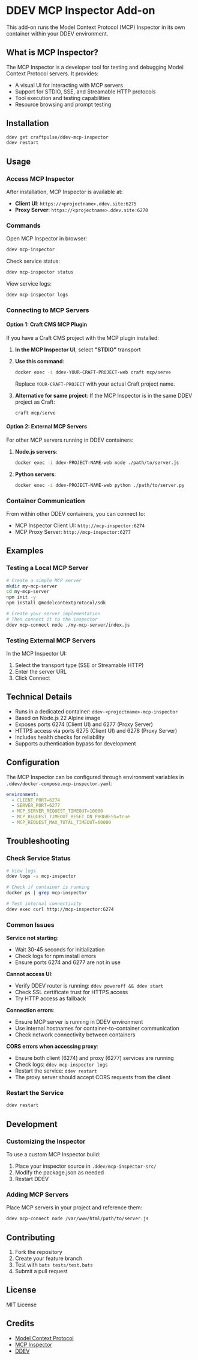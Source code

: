 # DDEV MCP Inspector Add-on

This add-on runs the Model Context Protocol (MCP) Inspector in its own container within your DDEV environment.

## What is MCP Inspector?

The MCP Inspector is a developer tool for testing and debugging Model Context Protocol servers. It provides:
- A visual UI for interacting with MCP servers
- Support for STDIO, SSE, and Streamable HTTP protocols
- Tool execution and testing capabilities
- Resource browsing and prompt testing

## Installation

```bash
ddev get craftpulse/ddev-mcp-inspector
ddev restart
```

## Usage

### Access MCP Inspector

After installation, MCP Inspector is available at:
- **Client UI**: `https://<projectname>.ddev.site:6275`
- **Proxy Server**: `https://<projectname>.ddev.site:6278`

### Commands

Open MCP Inspector in browser:
```bash
ddev mcp-inspector
```

Check service status:
```bash
ddev mcp-inspector status
```

View service logs:
```bash
ddev mcp-inspector logs
```

### Connecting to MCP Servers

#### Option 1: Craft CMS MCP Plugin
If you have a Craft CMS project with the MCP plugin installed:

1. **In the MCP Inspector UI**, select **"STDIO"** transport
2. **Use this command**:
   ```bash
   docker exec -i ddev-YOUR-CRAFT-PROJECT-web craft mcp/serve
   ```
   Replace `YOUR-CRAFT-PROJECT` with your actual Craft project name.

3. **Alternative for same project**: If the MCP Inspector is in the same DDEV project as Craft:
   ```bash
   craft mcp/serve
   ```

#### Option 2: External MCP Servers
For other MCP servers running in DDEV containers:

1. **Node.js servers**:
   ```bash
   docker exec -i ddev-PROJECT-NAME-web node ./path/to/server.js
   ```

2. **Python servers**:
   ```bash
   docker exec -i ddev-PROJECT-NAME-web python ./path/to/server.py
   ```

### Container Communication

From within other DDEV containers, you can connect to:
- MCP Inspector Client UI: `http://mcp-inspector:6274`
- MCP Proxy Server: `http://mcp-inspector:6277`

## Examples

### Testing a Local MCP Server

```bash
# Create a simple MCP server
mkdir my-mcp-server
cd my-mcp-server
npm init -y
npm install @modelcontextprotocol/sdk

# Create your server implementation
# Then connect it to the inspector
ddev mcp-connect node ./my-mcp-server/index.js
```

### Testing External MCP Servers

In the MCP Inspector UI:
1. Select the transport type (SSE or Streamable HTTP)
2. Enter the server URL
3. Click Connect

## Technical Details

- Runs in a dedicated container: `ddev-<projectname>-mcp-inspector`
- Based on Node.js 22 Alpine image
- Exposes ports 6274 (Client UI) and 6277 (Proxy Server)
- HTTPS access via ports 6275 (Client UI) and 6278 (Proxy Server)
- Includes health checks for reliability
- Supports authentication bypass for development

## Configuration

The MCP Inspector can be configured through environment variables in `.ddev/docker-compose.mcp-inspector.yaml`:

```yaml
environment:
  - CLIENT_PORT=6274
  - SERVER_PORT=6277
  - MCP_SERVER_REQUEST_TIMEOUT=10000
  - MCP_REQUEST_TIMEOUT_RESET_ON_PROGRESS=true
  - MCP_REQUEST_MAX_TOTAL_TIMEOUT=60000
```

## Troubleshooting

### Check Service Status

```bash
# View logs
ddev logs -s mcp-inspector

# Check if container is running
docker ps | grep mcp-inspector

# Test internal connectivity
ddev exec curl http://mcp-inspector:6274
```

### Common Issues

**Service not starting**: 
- Wait 30-45 seconds for initialization
- Check logs for npm install errors
- Ensure ports 6274 and 6277 are not in use

**Cannot access UI**:
- Verify DDEV router is running: `ddev poweroff && ddev start`
- Check SSL certificate trust for HTTPS access
- Try HTTP access as fallback

**Connection errors**:
- Ensure MCP server is running in DDEV environment
- Use internal hostnames for container-to-container communication
- Check network connectivity between containers

**CORS errors when accessing proxy**:
- Ensure both client (6274) and proxy (6277) services are running
- Check logs: `ddev mcp-inspector logs`
- Restart the service: `ddev restart`
- The proxy server should accept CORS requests from the client

### Restart the Service

```bash
ddev restart
```

## Development

### Customizing the Inspector

To use a custom MCP Inspector build:

1. Place your inspector source in `.ddev/mcp-inspector-src/`
2. Modify the package.json as needed
3. Restart DDEV

### Adding MCP Servers

Place MCP servers in your project and reference them:
```bash
ddev mcp-connect node /var/www/html/path/to/server.js
```

## Contributing

1. Fork the repository
2. Create your feature branch
3. Test with `bats tests/test.bats`
4. Submit a pull request

## License

MIT License

## Credits

- [Model Context Protocol](https://modelcontextprotocol.io/)
- [MCP Inspector](https://github.com/modelcontextprotocol/inspector)
- [DDEV](https://ddev.com/)
